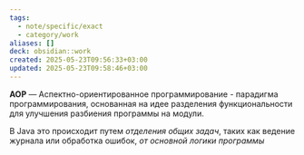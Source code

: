 ```yaml
---
tags:
  - note/specific/exact
  - category/work
aliases: []
deck: obsidian::work
created: 2025-05-23T09:56:33+03:00
updated: 2025-05-23T09:58:46+03:00
---
```


**AOP**
—
Аспектно-ориентированное программирование - парадигма программирования, основанная на идее разделения функциональности для улучшения разбиения программы на модули.

В Java это происходит путем *отделения общих задач*, таких как ведение журнала или обработка ошибок, *от основной логики программы*
